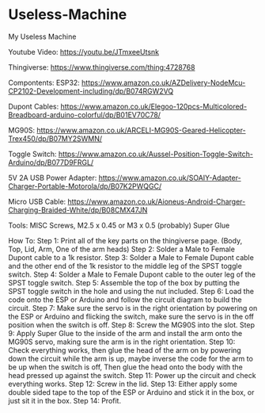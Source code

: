 # Useless-Machine
My Useless Machine 

Youtube Video:
https://youtu.be/JTmxeeUtsnk

Thingiverse:
https://www.thingiverse.com/thing:4728768

Compontents:
ESP32: https://www.amazon.co.uk/AZDelivery-NodeMcu-CP2102-Development-including/dp/B074RGW2VQ

Dupont Cables: https://www.amazon.co.uk/Elegoo-120pcs-Multicolored-Breadboard-arduino-colorful/dp/B01EV70C78/

MG90S: https://www.amazon.co.uk/ARCELI-MG90S-Geared-Helicopter-Trex450/dp/B07MY2SWMN/

Toggle Switch: https://www.amazon.co.uk/Aussel-Position-Toggle-Switch-Arduino/dp/B077D9FRGL/

5V 2A USB Power Adapter: https://www.amazon.co.uk/SOAIY-Adapter-Charger-Portable-Motorola/dp/B07K2PWQGC/

Micro USB Cable: https://www.amazon.co.uk/Aioneus-Android-Charger-Charging-Braided-White/dp/B08CMX47JN

Tools:
MISC Screws, M2.5 x 0.45 or M3 x 0.5 (probably)
Super Glue

How To:
Step 1: Print all of the key parts on the thingiverse page. (Body, Top, Lid, Arm, One of the arm heads)
Step 2: Solder a Male to Female Dupont cable to a 1k resistor.
Step 3: Solder a Male to Female Dupont cable and the other end of the 1k resistor to the middle leg of the SPST toggle switch.
Step 4: Solder a Male to Female Dupont cable to the outer leg of the SPST toggle switch.
Step 5: Assemble the top of the box by putting the SPST toggle switch in the hole and using the nut included.
Step 6: Load the code onto the ESP or Arduino and follow the circuit diagram to build the circuit.
Step 7: Make sure the servo is in the right orientation by powering on the ESP or Arduino and flicking the switch, make sure the servo is in the off position when the switch is off.
Step 8: Screw the MG90S into the slot.
Step 9: Apply Super Glue to the inside of the arm and install the arm onto the MG90S servo, making sure the arm is in the right orientation.
Step 10: Check everything works, then glue the head of the arm on by powering down the circuit while the arm is up, maybe inverse the code for the arm to be up when the switch is off, Then glue the head onto the body with the head pressed up against the switch.
Step 11: Power up the circuit and check everything works.
Step 12: Screw in the lid.
Step 13: Either apply some double sided tape to the top of the ESP or Arduino and stick it in the box, or just sit it in the box.
Step 14: Profit.

